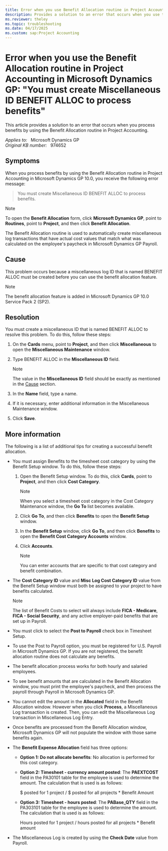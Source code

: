```yaml
---
title: Error when you use Benefit Allocation routine in Project Accounting 
description: Provides a solution to an error that occurs when you use the Benefit Allocation routine in Project Accounting in Microsoft Dynamics GP.
ms.reviewer: theley
ms.topic: troubleshooting
ms.date: 04/17/2025
ms.custom: sap:Project Accounting
---
```

# Error when you use the Benefit Allocation routine in Project Accounting in Microsoft Dynamics GP: "You must create Miscellaneous ID BENEFIT ALLOC to process benefits"

This article provides a solution to an error that occurs when you process benefits by using the Benefit Allocation routine in Project Accounting.

_Applies to:_ &nbsp; Microsoft Dynamics GP  
_Original KB number:_ &nbsp; 974652

## Symptoms  

When you process benefits by using the Benefit Allocation routine in Project Accounting in Microsoft Dynamics GP 10.0, you receive the following error message:

> You must create Miscellaneous ID BENEFIT ALLOC to process benefits.

> [!NOTE]
> To open the **Benefit Allocation** form, click **Microsoft Dynamics GP**, point to **Routines**, point to **Project**, and then click **Benefit Allocation**.

The Benefit Allocation routine is used to automatically create miscellaneous log transactions that have actual cost values that match what was calculated on the employee's paycheck in Microsoft Dynamics GP Payroll.

## Cause  

This problem occurs because a miscellaneous log ID that is named BENEFIT ALLOC must be created before you can use the benefit allocation feature.

> [!NOTE]
> The benefit allocation feature is added in Microsoft Dynamics GP 10.0 Service Pack 2 (SP2).

## Resolution  

You must create a miscellaneous ID that is named BENEFIT ALLOC to resolve this problem. To do this, follow these steps:

1. On the **Cards** menu, point to **Project**, and then click **Miscellaneous** to open the **Miscellaneous Maintenance** window.
2. Type BENEFIT ALLOC in the **Miscellaneous ID** field.

    > [!NOTE]
    > The value in the **Miscellaneous ID** field should be exactly as mentioned in the [Cause](#cause) section.
3. In the **Name** field, type a name.
4. If it is necessary, enter additional information in the Miscellaneous Maintenance window.
5. Click **Save**.

## More information

The following is a list of additional tips for creating a successful benefit allocation.

- You must assign Benefits to the timesheet cost category by using the Benefit Setup window. To do this, follow these steps:

    1. Open the Benefit Setup window. To do this, click **Cards**, point to **Project**, and then click **Cost Category**.

        > [!NOTE]
        > When you select a timesheet cost category in the Cost Category Maintenance window, the **Go To** list becomes available.
    2. Click **Go To**, and then click **Benefits** to open the **Benefit Setup** window.
    3. In the **Benefit Setup** window, click **Go To**, and then click **Benefits** to open the **Benefit Cost Category Accounts** window.
    4. Click **Accounts**.

        > [!NOTE]
        > You can enter accounts that are specific to that cost category and benefit combination.

- The **Cost Category ID** value and **Misc Log Cost Category ID** value from the Benefit Setup window must both be assigned to your project to have benefits calculated.

    > [!NOTE]
    > The list of Benefit Costs to select will always include **FICA - Medicare**, **FICA - Social Security**, and any active employer-paid benefits that are set up in Payroll.

- You must click to select the **Post to Payroll** check box in Timesheet Setup.
- To use the Post to Payroll option, you must be registered for U.S. Payroll in Microsoft Dynamics GP. If you are not registered, the benefit allocation routine does not calculate any benefits.
- The benefit allocation process works for both hourly and salaried employees.
- To see benefit amounts that are calculated in the Benefit Allocation window, you must print the employee's paycheck, and then process the payroll through Payroll in Microsoft Dynamics GP.
- You cannot edit the amount in the **Allocated** field in the Benefit Allocation window. However when you click **Process**, a Miscellaneous Log transaction is created. Then, you can edit the Miscellaneous Log transaction in Miscellaneous Log Entry.
- Once benefits are processed from the Benefit Allocation window, Microsoft Dynamics GP will not populate the window with those same benefits again.
- The **Benefit Expense Allocation** field has three options:

  - **Option 1: Do not allocate benefits**: No allocation is performed for this cost category.
  - **Option 2: Timesheet - currency amount posted**: The **PAEXTCOST** field in the PA30101 table for the employee is used to determine the amount. The calculation that is used is as follows:
  
      $ posted for 1 project / $ posted for all projects * Benefit Amount
  - **Option 3: Timesheet - hours posted**: The **PABase_QTY** field in the PA303101 table for the employee is used to determine the amount. The calculation that is used is as follows:
  
      Hours posted for 1 project / hours posted for all projects * Benefit amount

- The Miscellaneous Log is created by using the **Check Date** value from Payroll.
